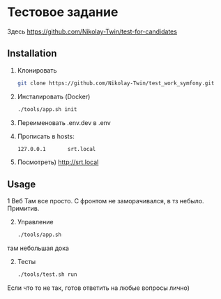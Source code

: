 # Тестовое задание

Здесь https://github.com/Nikolay-Twin/test-for-candidates


## Installation


1. Клонировать
   ```sh
   git clone https://github.com/Nikolay-Twin/test_work_symfony.git
   ```
2. Инсталировать (Docker)
   ```sh
   ./tools/app.sh init
   ```
3. Переименовать .env.dev в .env

4. Прописать в hosts:
   ```sh
   127.0.0.1       srt.local
   ```
5. Посмотреть)  http://srt.local


## Usage

1 Веб
Там все просто. С фронтом не заморачивался, в тз небыло. Примитив.

2. Управление
   ```sh
   ./tools/app.sh
   ```
там небольшая дока

2. Тесты
   ```sh
   ./tools/test.sh run
   ```

Если что то не так, готов ответить на любые вопросы лично)


